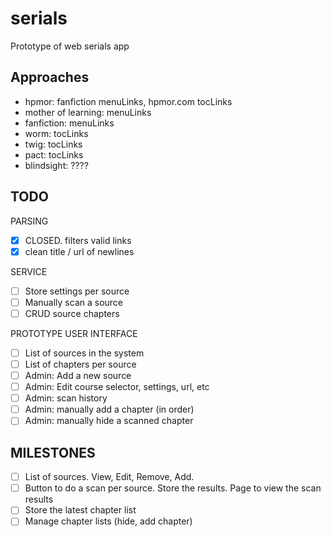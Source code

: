 serials
=========

Prototype of web serials app

Approaches
----------

- hpmor: fanfiction menuLinks, hpmor.com tocLinks
- mother of learning: menuLinks
- fanfiction: menuLinks
- worm: tocLinks
- twig: tocLinks
- pact: tocLinks
- blindsight: ????

TODO
----

PARSING

- [x] CLOSED. filters valid links
- [x] clean title / url of newlines

SERVICE

- [ ] Store settings per source
- [ ] Manually scan a source
- [ ] CRUD source chapters

PROTOTYPE USER INTERFACE

- [ ] List of sources in the system
- [ ] List of chapters per source
- [ ] Admin: Add a new source
- [ ] Admin: Edit course selector, settings, url, etc
- [ ] Admin: scan history
- [ ] Admin: manually add a chapter (in order)
- [ ] Admin: manually hide a scanned chapter

MILESTONES
----------

- [ ] List of sources. View, Edit, Remove, Add. 
- [ ] Button to do a scan per source. Store the results. Page to view the scan results
- [ ] Store the latest chapter list
- [ ] Manage chapter lists (hide, add chapter)
